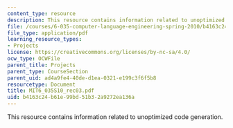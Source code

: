 ```yaml
---
content_type: resource
description: This resource contains information related to unoptimized code generation.
file: /courses/6-035-computer-language-engineering-spring-2010/b4163c24b61e99bd51b32a9272ea136a_MIT6_035S10_rec03.pdf
file_type: application/pdf
learning_resource_types:
- Projects
license: https://creativecommons.org/licenses/by-nc-sa/4.0/
ocw_type: OCWFile
parent_title: Projects
parent_type: CourseSection
parent_uid: ad4a9fe4-40de-d1ea-0321-e199c3f6f5b8
resourcetype: Document
title: MIT6_035S10_rec03.pdf
uid: b4163c24-b61e-99bd-51b3-2a9272ea136a
---
```

This resource contains information related to unoptimized code generation.